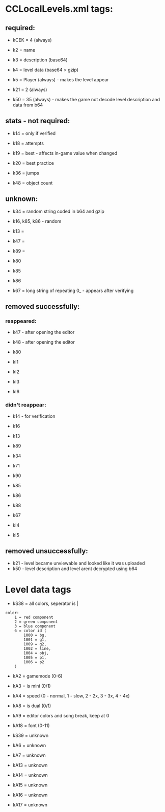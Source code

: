 # CCLocalLevels.xml tags:

## required:
- kCEK = 4 (always)

- k2 = name
- k3 = description (base64)
- k4 = level data (base64 > gzip)

- k5 = Player (always) - makes the level appear

- k21 = 2 (always)

- k50 = 35 (always) - makes the game not decode level description and data from b64



## stats - not required:
- k14 = <t /> only if verified

- k18 = attempts

- k19 = best - affects in-game value when changed

- k20 = best practice

- k36 = jumps

- k48 = object count

## unknown:
- k34 = random string coded in b64 and gzip

- k16, k85, k86 - random <t />

- k13 = <t />
- k47 = <t />
- k89 = <t />

- k80

- k85
- k86

- k67 = long string of repeating 0_ - appears after verifying



## removed successfully:

### reappeared:
- k47 - after opening the editor
- k48 - after opening the editor

- k80

- kI1
- kI2
- kI3
- kI6

### didn't reappear:
- k14 - for verification

- k16

- k13
- k89

- k34

- k71
- k90

- k85
- k86

- k88

- k67

- kI4
- kI5

## removed unsuccessfully:

- k21 - level became unviewable and looked like it was uploaded
- k50 - level description and level arent decrypted using b64



# Level data tags

- kS38 = all colors, seperator is |
```
color:
    1 = red component
    2 = green component
    3 = blue component
    6 = color id (
        1000 = bg,
        1001 = g1,
        1009 = g2,
        1002 = line,
        1004 = obj,
        1005 = p1,
        1006 = p2
    )
```
- kA2 = gamemode (0-6)
- kA3 = is mini (0/1)
- kA4 = speed (0 - normal, 1 - slow, 2 - 2x, 3 - 3x, 4 - 4x)
- kA8 = is dual (0/1)
- kA9 = editor colors and song break, keep at 0
- kA18 = font (0-11)  

- kS39 = unknown  

- kA6 = unknown
- kA7 = unknown  

- kA13 = unknown
- kA14 = unknown
- kA15 = unknown
- kA16 = unknown
- kA17 = unknown